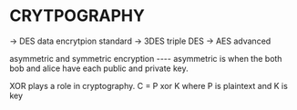 # CRYTPOGRAPHY

-> DES data encrytpion standard
-> 3DES triple DES
-> AES advanced

asymmetric and symmetric encryption ---- asymmetric is when the both bob and alice have each public and private key.

XOR plays a role in cryptography.
C = P xor K where P is plaintext and K is key

